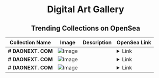 <div align="center">

# Digital Art Gallery

## Trending Collections on OpenSea

| Collection Name                       | Image                                                                                     | Description                       | OpenSea Link                                                                                          |
|---------------------------------------|-------------------------------------------------------------------------------------------|-----------------------------------|--------------------------------------------------------------------------------------------------------|
| **# DAONEXT. COM** | ![Image](https://i.seadn.io/s/raw/files/1f5567df6599d3113cff1d1017811fa1.png?w=500&auto=format?w=200&auto=format) |  | <details><summary>Link</summary>[# DAONEXT. COM](https://opensea.io/collection/daonext-com-1266)</details> |
| **# DAONEXT. COM** | ![Image](https://i.seadn.io/s/raw/files/ed420eafc4a0ce2617e22c6c76f1a4b4.png?w=500&auto=format?w=200&auto=format) |  | <details><summary>Link</summary>[# DAONEXT. COM](https://opensea.io/collection/daonext-com-1265)</details> |
| **# DAONEXT. COM** | ![Image](https://i.seadn.io/s/raw/files/51edc984a153f5037376f01d12758e26.png?w=500&auto=format?w=200&auto=format) |  | <details><summary>Link</summary>[# DAONEXT. COM](https://opensea.io/collection/daonext-com-1264)</details> |

</div>
